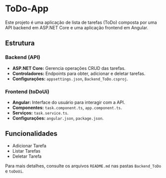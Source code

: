 # ToDo-App

Este projeto é uma aplicação de lista de tarefas (ToDo) composta por uma API backend em ASP.NET Core e uma aplicação frontend em Angular.

## Estrutura

### Backend (API)

- **ASP.NET Core:** Gerencia operações CRUD das tarefas.
- **Controladores:** Endpoints para obter, adicionar e deletar tarefas.
- **Configurações:** `appsettings.json`, `Backend_ToDo.csproj`.

### Frontend (toDoUi)

- **Angular:** Interface do usuário para interagir com a API.
- **Componentes:** `task.component.ts`, `app.component.ts`.
- **Serviços:** `task.service.ts`.
- **Configurações:** `angular.json`, `package.json`.

## Funcionalidades

- Adicionar Tarefa
- Listar Tarefas
- Deletar Tarefa

Para mais detalhes, consulte os arquivos `README.md` nas pastas `Backend_ToDo` e `toDoUi`.
